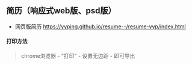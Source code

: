
## 简历（响应式web版、psd版）
- 网页版简历 https://yyping.github.io/resume--/resume-yyp/index.html



#### 打印方法

> chrome浏览器 - "打印" - 设置无边距 - 即可导出



